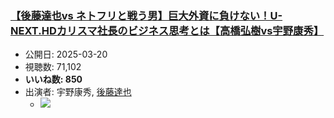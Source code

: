 ### [【後藤達也vs ネトフリと戦う男】巨大外資に負けない！U-NEXT.HDカリスマ社長のビジネス思考とは【高橋弘樹vs宇野康秀】](https://www.youtube.com/watch?v=XOZukE5vBPQ)
-   公開日: 2025-03-20
-   視聴数: 71,102
-   **いいね数: 850**
-   出演者: 宇野康秀, [後藤達也](/rehacq_fan/people/後藤達也 "wikilink")
    - [![](https://img.youtube.com/vi/XOZukE5vBPQ/hqdefault.jpg)](https://www.youtube.com/watch?v=XOZukE5vBPQ)

